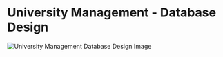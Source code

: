 # University Management - Database Design
![University Management Database Design Image](https://media.discordapp.net/attachments/1177206417934008374/1178275899817340948/UniversityManagement_ERD.png?ex=65758df1&is=656318f1&hm=cab9a0038825d20999c88d0aea677e2e46a4c2d6584d6ba66802c012c042c577&=&format=webp&width=1143&height=671)
